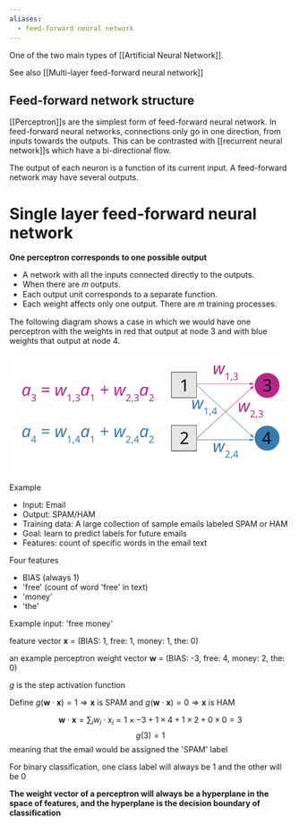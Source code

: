 ```yaml
---
aliases:
  - feed-forward neural network
---
```

One of the two main types of [[Artificial Neural Network]]. 

See also [[Multi-layer feed-forward neural network]]
## Feed-forward network structure
[[Perceptron]]s are the simplest form of feed-forward neural network. In feed-forward neural networks, connections only go in one direction, from inputs towards the outputs. This can be contrasted with [[recurrent neural network]]s which have a bi-directional flow.

The output of each neuron is a function of its current input. A feed-forward network may have several outputs.
# Single layer feed-forward neural network
**One perceptron corresponds to one possible output**

- A network with all the inputs connected directly to the outputs.
- When there are 𝑚 outputs.
- Each output unit corresponds to a separate function.
- Each weight affects only one output. There are 𝑚 training processes.

The following diagram shows a case in which we would have one perceptron with the weights in red that output at node 3 and with blue weights that output at node 4.

![](../public/59b009d76fa1405480674eae880ba0aa.png)

Example
- Input: Email
- Output: SPAM/HAM
- Training data: A large collection of sample emails labeled SPAM or HAM
- Goal: learn to predict labels for future emails 
- Features: count of specific words in the email text

Four features
- BIAS (always 1)
- 'free' (count of word 'free' in text)
- 'money'
- 'the'

Example input: 'free money'

feature vector
$\mathbf{x}$ = (BIAS: 1, free: 1, money: 1, the: 0)

an example perceptron weight vector
$\mathbf{w}$ = (BIAS: -3, free: 4, money: 2, the: 0)

$g$ is the step activation function

Define $g(\mathbf{w} \cdot \mathbf{x}) = 1 \Rightarrow \mathbf{x}$ is SPAM and $g(\mathbf{w}\cdot \mathbf{x}) = 0 \Rightarrow \mathbf{x}$ is HAM

$$\mathbf{w}\cdot \mathbf{x} = \sum_i w_i \cdot x_i = 1 \times -3 + 1 \times 4 + 1 \times 2 + 0 \times 0 = 3$$
$$g(3) = 1$$
meaning that the email would be assigned the 'SPAM' label

For binary classification, one class label will always be 1 and the other will be 0

**The weight vector of a perceptron will always be a hyperplane in the space of features, and the hyperplane is the decision boundary of classification**


